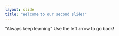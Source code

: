 ```yaml
---
layout: slide
title: "Welcome to our second slide!"
---
```

"Always keep learning"
Use the left arrow to go back!
